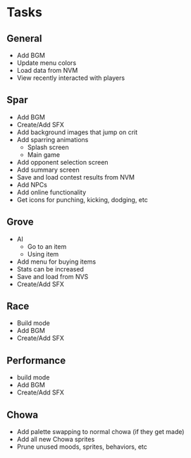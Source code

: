 # Tasks

## General
- Add BGM
- Update menu colors
- Load data from NVM
- View recently interacted with players

## Spar
- Add BGM
- Create/Add SFX
- Add background images that jump on crit
- Add sparring animations
  - Splash screen
  - Main game
- Add opponent selection screen
- Add summary screen
- Save and load contest results from NVM
- Add NPCs
- Add online functionality
- Get icons for punching, kicking, dodging, etc

## Grove
- AI
  - Go to an item
  - Using item
- Add menu for buying items
- Stats can be increased
- Save and load from NVS
- Create/Add SFX

## Race
- Build mode
- Add BGM
- Create/Add SFX

## Performance
- build mode
- Add BGM
- Create/Add SFX

## Chowa
- Add palette swapping to normal chowa (if they get made)
- Add all new Chowa sprites
- Prune unused moods, sprites, behaviors, etc